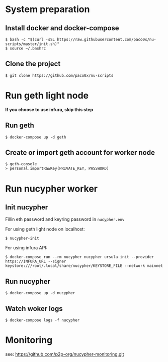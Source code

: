 # System preparation

## Install docker and docker-compose

```
$ bash -c "$(curl -sSL https://raw.githubusercontent.com/paco0x/nu-scripts/master/init.sh)"
$ source ~/.bashrc
```

## Clone the project
```
$ git clone https://github.com/paco0x/nu-scripts
```

# Run geth light node

**If you choose to use infura, skip this step**

## Run geth

```
$ docker-compose up -d geth
```

## Create or import geth account for worker node

```
$ geth-console
> personal.importRawKey(PRIVATE_KEY, PASSWORD)
```

# Run nucypher worker

## Init nucypher

Fillin eth password and keyring password in `nucypher.env`

For using geth light node on localhost:

```
$ nucypher-init
```

For using infura API:

```
$ docker-compose run --rm nucypher nucypher ursula init --provider https://INFURA_URL --signer keystore:///root/.local/share/nucypher/KEYSTORE_FILE --network mainnet
```

## Run nucypher

```
$ docker-compose up -d nucypher
```

## Watch woker logs

```
$ docker-compose logs -f nucypher
```

# Monitoring

see: https://github.com/p2p-org/nucypher-monitoring.git
